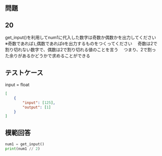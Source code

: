## 問題
## 20

get_input()を利用してnum1に代入した数字は奇数か偶数かを出力してください
※奇数であれば`1`,偶数であれば`0`を出力するものをつくってください
　奇数は2で割り切れない数字で、偶数は2で割り切れる値のことを言う
　つまり、2で割った余りがあるかどうかで求めることができる

## テストケース
input = float
```json
[
	{
		"input": [125],
		"output": [1]
	}
]
```
## 模範回答
```python
num1 = get_input()
print(num1 // 2)
```